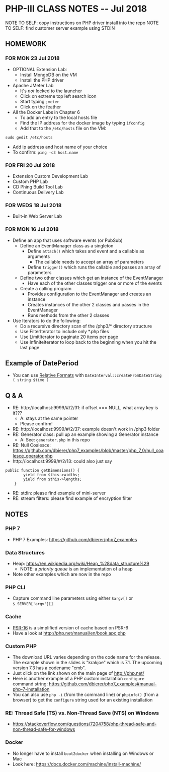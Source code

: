 # PHP-III CLASS NOTES -- Jul 2018

NOTE TO SELF: copy instructions on PHP driver install into the repo
NOTE TO SELF: find customer server example using STDIN

## HOMEWORK
### FOR MON 23 Jul 2018
* OPTIONAL Extension Lab: 
  * Install MongoDB on the VM
  * Install the PHP driver
* Apache JMeter Lab
  * It's *not* locked to the launcher
  * Click on extreme top left search icon
  * Start typing `jmeter`
  * Click on the feather
* All the Docker Labs in Chapter 6
  * To add an entry to the local hosts file
  * Find the IP address for the docker image by typing `ifconfig`
  * Add that to the `/etc/hosts` file on the VM:
```
sudo gedit /etc/hosts
```
  * Add ip address and host name of your choice
  * To confirm: `ping -c3 host.name`


### FOR FRI 20 Jul 2018
* Extension Custom Development Lab
* Custom PHP Lab
* CD Phing Build Tool Lab
* Continuous Delivery Lab


### FOR WEDS 18 Jul 2018
* Built-in Web Server Lab

### FOR MON 16 Jul 2018
* Define an app that uses software events (or PubSub)
    * Define an EventManager class as a singleton
        * Define `attach()` which takes and event and a callable as arguments
            * The callable needs to accept an array of parameters
        * Define `trigger()` which runs the callable and passes an array of parameters
    * Define two other classes which get an instance of the EventManager
        * Have each of the other classes trigger one or more of the events
    * Create a calling program
        * Provides configuration to the EventManager and creates an instance
        * Creates instances of the other 2 classes and passes in the EventManager
        * Runs methods from the other 2 classes
* Use Iterators to do the following:
    * Do a recursive directory scan of the /php3/* directory structure
    * Use FilterIterator to include only *.php files
    * Use LimitIterator to paginate 20 items per page
    * Use InfiniteIterator to loop back to the beginning when you hit the last page


## Example of DatePeriod
* You can use [Relative Formats](http://php.net/manual/en/datetime.formats.relative.php)
  with `DateInterval::createFromDateString ( string $time )`

## Q & A
* RE: http://localhost:9999/#/2/31: if offset === NULL, what array key is it???
  * A: stays at the same pointer
  * Please confirm!
* RE: http://localhost:9999/#/2/37: example doesn't work in /php3 folder
* RE: Generator class: pull up an example showing a Generator instance
  * A: See: `generator.php` in this repo
* RE: Null Coalesce: https://github.com/dbierer/php7_examples/blob/master/php_7_0/null_coalesce_operator.php
* http://localhost:9999/#/2/13: could also just say
```
public function getDimensions() {
        yield from $this->widths;
        yield from $this->lengths;
    }
```
* RE: stdin: please find example of mini-server
* RE: stream filters: please find example of encryption filter

## NOTES

### PHP 7
* PHP 7 Examples: https://github.com/dbierer/php7_examples

### Data Structures
* Heap: https://en.wikipedia.org/wiki/Heap_%28data_structure%29
  * NOTE: a _priority queue_ is an implementation of a heap
* Note other examples which are now in the repo

### PHP CLI
* Capture command line parameters using either `$argv[]` or `$_SERVER['argv'][]`

### Cache
* [PSR-16](https://www.php-fig.org/psr/psr-16/) is a simplified version of cache based on PSR-6
* Have a look at http://php.net/manual/en/book.apc.php

### Custom PHP
* The download URL varies depending on the code name for the release.  The example shown in the slides is "krakjoe" which is 7.1.  The upcoming version 7.3 has a codename "cmb".
* Just click on the link shown on the main page of http://php.net/
* Here is another example of a PHP custom installation `configure` command string: https://github.com/dbierer/php7_examples#manual-php-7-installation
* You can also use `php -i` (from the command line) or `phpinfo()` (from a browser) to get the `configure` string used for an existing installation

### RE: Thread Safe (TS) vs. Non-Thread Save (NTS) on Windows
* https://stackoverflow.com/questions/7204758/php-thread-safe-and-non-thread-safe-for-windows

### Docker
* No longer have to install `boot2docker` when installing on Windows or Mac
* Look here: https://docs.docker.com/machine/install-machine/
